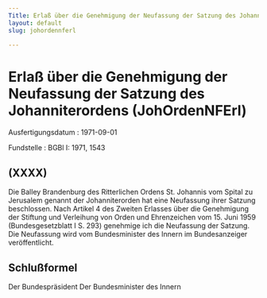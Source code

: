 ```yaml
---
Title: Erlaß über die Genehmigung der Neufassung der Satzung des Johanniterordens
layout: default
slug: johordennferl

---
```


# Erlaß über die Genehmigung der Neufassung der Satzung des Johanniterordens (JohOrdenNFErl)

Ausfertigungsdatum
:   1971-09-01

Fundstelle
:   BGBl I: 1971, 1543



## (XXXX)

Die Balley Brandenburg des Ritterlichen Ordens St. Johannis vom Spital
zu Jerusalem genannt der Johanniterorden hat eine Neufassung ihrer
Satzung beschlossen.
Nach Artikel 4 des Zweiten Erlasses über die Genehmigung der Stiftung
und Verleihung von Orden und Ehrenzeichen vom 15. Juni 1959
(Bundesgesetzblatt I S. 293) genehmige ich die Neufassung der Satzung.
Die Neufassung wird vom Bundesminister des Innern im Bundesanzeiger
veröffentlicht.


## Schlußformel

Der Bundespräsident
Der Bundesminister des Innern

